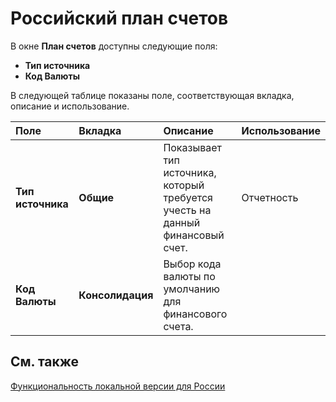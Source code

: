 # Российский план счетов

 В окне **План счетов** доступны следующие поля: 

- **Тип источника**
- **Код Валюты**

В следующей таблице показаны поле, соответствующая вкладка, описание и использование. 

| Поле              | Вкладка          | Описание                                                     | Использование |
| :---------------- | :--------------- | :----------------------------------------------------------- | :------------ |
| **Тип источника** | **Общие**        | Показывает тип источника, который требуется учесть на данный финансовый счет. | Отчетность    |
| **Код Валюты**    | **Консолидация** | Выбор кода валюты по умолчанию для финансового счета.        |               |

 

## См. также

[Функциональность локальной версии для России](https://github.com/DianaMalina/dynamics365smb-docs/blob/live/business-central/LocalFunctionality/Russia/russian-local-functionality.md)